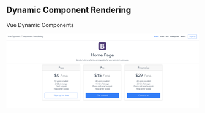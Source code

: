 ## Dynamic Component Rendering

Vue Dynamic Components

![App Screenshot](/docs/img/app-screenshot.png?raw=true "App Screenshot")